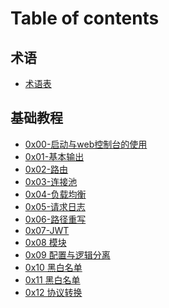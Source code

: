 # Table of contents

## 术语

* [术语表](glossary.md)

## 基础教程

* [0x00-启动与web控制台的使用](tutor_zh/00-console_zh.md)
* [0x01-基本输出](tutor_zh/01-hello_zh.md)
* [0x02-路由](tutor_zh/02-routing_zh.md)
* [0x03-连接池](tutor_zh/03-connection-pool_zh.md)
* [0x04-负载均衡](tutor_zh/04-load-balancing_zh.md)
* [0x05-请求日志](tutor_zh/05-logging_zh.md)
* [0x06-路径重写](tutor_zh/06-path-rewriting_zh.md)
* [0x07-JWT](tutor_zh/07-jwt_zh.md)
* [0x08 模块](tutor_zh/08-plugins_zh.md)
* [0x09 配置与逻辑分离](tutor_zh/09-configuration_zh.md)
* [0x10 黑白名单](tutor_zh/10-ban_zh.md)
* [0x11 黑白名单](tutor_zh/11-throttle_zh.md)
* [0x12 协议转换](tutor_zh/12-body-transform_zh.md)

<!--## 使用场景示例

* [使用场景示例](shi-yong-chang-jing-shi-li/shi-yong-chang-jing-shi-li.md)

-->